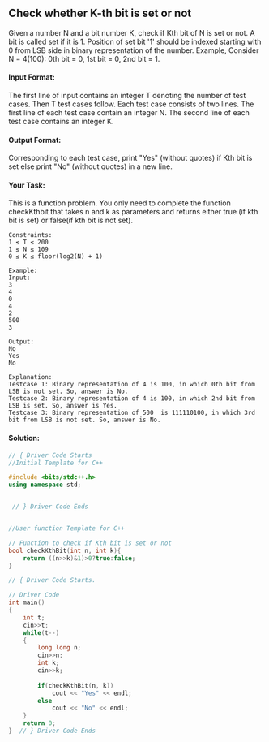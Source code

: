 ## Check whether K-th bit is set or not
Given a number N and a bit number K, check if Kth bit of N is set or not. A bit is called set if it is 1. Position of set bit '1' should be indexed starting with 0 from LSB side in binary representation of the number.
Example, Consider N = 4(100):  0th bit = 0, 1st bit = 0, 2nd bit = 1.

#### Input Format:
The first line of input contains an integer T denoting the number of test cases. Then T test cases follow. Each test case consists of two lines. The first line of each test case contain an integer  N. The second line of each test case contains an integer  K.

#### Output Format:
Corresponding to each test case, print "Yes" (without quotes) if Kth  bit is set else print "No" (without quotes) in a new line.

#### Your Task:
This is a function problem. You only need to complete the function checkKthbit that takes n and k as parameters and returns either true (if kth bit is set) or false(if kth bit is not set).
```
Constraints:
1 ≤ T ≤ 200
1 ≤ N ≤ 109
0 ≤ K ≤ floor(log2(N) + 1)

Example:
Input:
3
4
0
4
2
500
3

Output:
No
Yes
No

Explanation:
Testcase 1: Binary representation of 4 is 100, in which 0th bit from LSB is not set. So, answer is No.
Testcase 2: Binary representation of 4 is 100, in which 2nd bit from LSB is set. So, answer is Yes.
Testcase 3: Binary representation of 500  is 111110100, in which 3rd bit from LSB is not set. So, answer is No.
```

#### Solution:
```c++
// { Driver Code Starts
//Initial Template for C++

#include <bits/stdc++.h>
using namespace std;


 // } Driver Code Ends


//User function Template for C++

// Function to check if Kth bit is set or not
bool checkKthBit(int n, int k){
    return ((n>>k)&1)>0?true:false;
}

// { Driver Code Starts.

// Driver Code
int main()
{
	int t;
	cin>>t;
	while(t--)
	{
	    long long n;
	    cin>>n;
	    int k;
	    cin>>k;
	    
	    if(checkKthBit(n, k))
	        cout << "Yes" << endl;
	    else
	        cout << "No" << endl;
	}
	return 0;
}  // } Driver Code Ends
```
